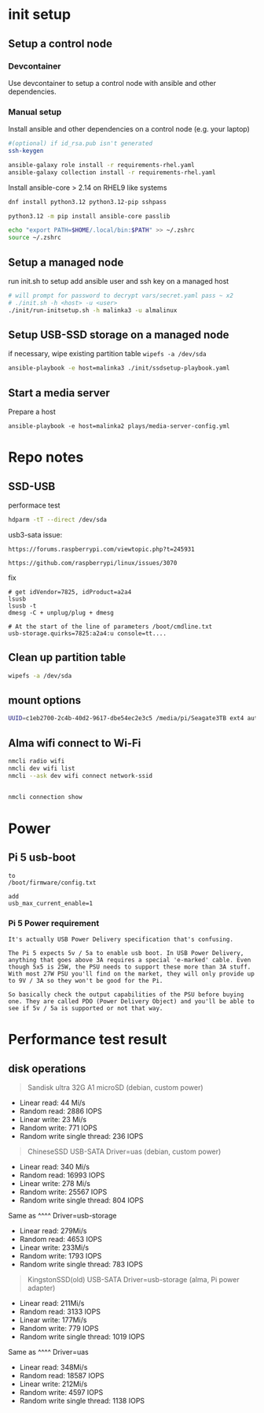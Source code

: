 # init setup

## Setup a control node

### Devcontainer
Use devcontainer to setup a control node with ansible and other dependencies.

### Manual setup
Install ansible and other dependencies on a control node (e.g. your laptop)

```sh
#(optional) if id_rsa.pub isn't generated
ssh-keygen 

ansible-galaxy role install -r requirements-rhel.yaml
ansible-galaxy collection install -r requirements-rhel.yaml
```

Install ansible-core > 2.14 on RHEL9 like systems
```sh
dnf install python3.12 python3.12-pip sshpass

python3.12 -m pip install ansible-core passlib

echo "export PATH=$HOME/.local/bin:$PATH" >> ~/.zshrc
source ~/.zshrc
```

## Setup a managed node
run init.sh to setup add ansible user and ssh key on a managed host

```sh
# will prompt for password to decrypt vars/secret.yaml pass ~ x2
# ./init.sh -h <host> -u <user>
./init/run-initsetup.sh -h malinka3 -u almalinux
```

## Setup USB-SSD storage on a managed node

if necessary, wipe existing partition table `wipefs -a /dev/sda`

```sh
ansible-playbook -e host=malinka3 ./init/ssdsetup-playbook.yaml
```

## Start a media server

Prepare a host
```
ansible-playbook -e host=malinka2 plays/media-server-config.yml
```



# Repo notes

## SSD-USB

performace test
```sh
hdparm -tT --direct /dev/sda
```

usb3-sata issue:
```
https://forums.raspberrypi.com/viewtopic.php?t=245931

https://github.com/raspberrypi/linux/issues/3070
```

fix
```
# get idVendor=7825, idProduct=a2a4
lsusb
lsusb -t
dmesg -C + unplug/plug + dmesg

# At the start of the line of parameters /boot/cmdline.txt
usb-storage.quirks=7825:a2a4:u console=tt....

```

## Clean up partition table

```sh
wipefs -a /dev/sda
```


## mount options
```sh
UUID=c1eb2700-2c4b-40d2-9617-dbe54ec2e3c5 /media/pi/Seagate3TB ext4 auto,nofail,noatime,users,rw 0 0
```

## Alma wifi connect to Wi-Fi

```sh
nmcli radio wifi
nmcli dev wifi list
nmcli --ask dev wifi connect network-ssid


nmcli connection show
```
# Power

## Pi 5 usb-boot
```
to 
/boot/firmware/config.txt

add
usb_max_current_enable=1 
```

### Pi 5 Power requirement
```
It's actually USB Power Delivery specification that's confusing.

The Pi 5 expects 5v / 5a to enable usb boot. In USB Power Delivery, anything that goes above 3A requires a special 'e-marked' cable. Even though 5x5 is 25W, the PSU needs to support these more than 3A stuff. With most 27W PSU you'll find on the market, they will only provide up to 9V / 3A so they won't be good for the Pi.

So basically check the output capabilities of the PSU before buying one. They are called PDO (Power Delivery Object) and you'll be able to see if 5v / 5a is supported or not that way.
```

# Performance test result

## disk operations
>Sandisk ultra 32G A1 microSD (debian, custom power)
 - Linear read: 44 Mi/s
 - Random read: 2886 IOPS
 - Linear write: 23 Mi/s
 - Random write: 771 IOPS
 - Random write single thread: 236 IOPS

>ChineseSSD USB-SATA Driver=uas (debian, custom power)
 - Linear read: 340 Mi/s
 - Random read: 16993 IOPS
 - Linear write: 278 Mi/s
 - Random write: 25567 IOPS
 - Random write single thread: 804 IOPS

 Same as ^^^^ Driver=usb-storage
 - Linear read: 279Mi/s
 - Random read: 4653 IOPS
 - Linear write: 233Mi/s
 - Random write: 1793 IOPS
 - Random write single thread: 783 IOPS

>KingstonSSD(old)  USB-SATA Driver=usb-storage (alma, Pi power adapter)
 - Linear read: 211Mi/s
 - Random read: 3133 IOPS
 - Linear write: 177Mi/s
 - Random write: 779 IOPS
 - Random write single thread: 1019 IOPS

 Same as ^^^^ Driver=uas
 - Linear read: 348Mi/s
 - Random read: 18587 IOPS
 - Linear write: 212Mi/s
 - Random write: 4597 IOPS
 - Random write single thread: 1138 IOPS
